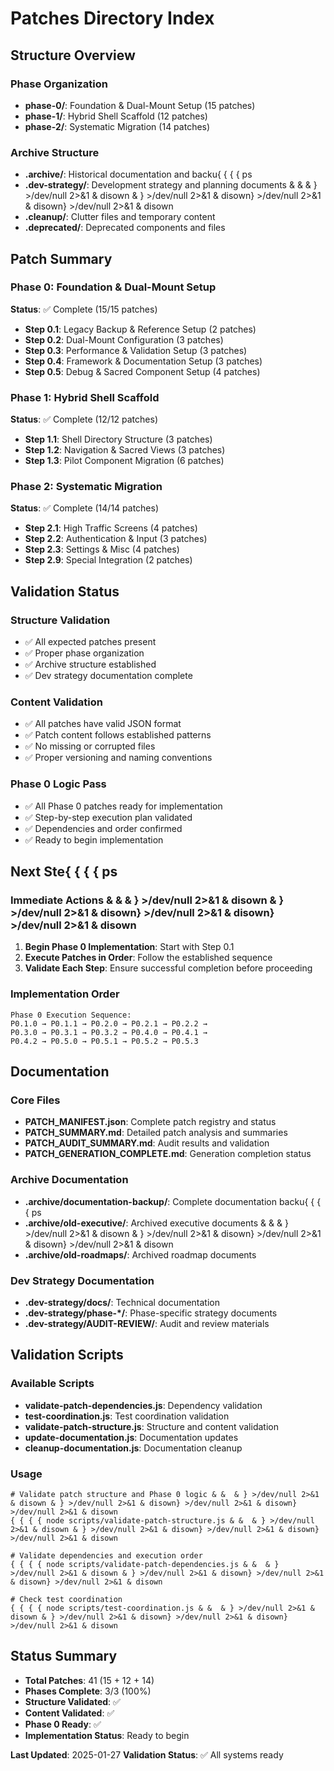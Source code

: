# Patches Directory Index

## Structure Overview

### Phase Organization
- **phase-0/**: Foundation & Dual-Mount Setup (15 patches)
- **phase-1/**: Hybrid Shell Scaffold (12 patches)  
- **phase-2/**: Systematic Migration (14 patches)

### Archive Structure
- **.archive/**: Historical documentation and backu{ { { { ps
- **.dev-strategy/**: Development strategy and planning documents & &  & } >/dev/null 2>&1 & disown & } >/dev/null 2>&1 & disown} >/dev/null 2>&1 & disown} >/dev/null 2>&1 & disown
- **.cleanup/**: Clutter files and temporary content
- **.deprecated/**: Deprecated components and files

## Patch Summary

### Phase 0: Foundation & Dual-Mount Setup
**Status**: ✅ Complete (15/15 patches)
- **Step 0.1**: Legacy Backup & Reference Setup (2 patches)
- **Step 0.2**: Dual-Mount Configuration (3 patches)
- **Step 0.3**: Performance & Validation Setup (3 patches)
- **Step 0.4**: Framework & Documentation Setup (3 patches)
- **Step 0.5**: Debug & Sacred Component Setup (4 patches)

### Phase 1: Hybrid Shell Scaffold
**Status**: ✅ Complete (12/12 patches)
- **Step 1.1**: Shell Directory Structure (3 patches)
- **Step 1.2**: Navigation & Sacred Views (3 patches)
- **Step 1.3**: Pilot Component Migration (6 patches)

### Phase 2: Systematic Migration
**Status**: ✅ Complete (14/14 patches)
- **Step 2.1**: High Traffic Screens (4 patches)
- **Step 2.2**: Authentication & Input (3 patches)
- **Step 2.3**: Settings & Misc (4 patches)
- **Step 2.9**: Special Integration (2 patches)

## Validation Status

### Structure Validation
- ✅ All expected patches present
- ✅ Proper phase organization
- ✅ Archive structure established
- ✅ Dev strategy documentation complete

### Content Validation
- ✅ All patches have valid JSON format
- ✅ Patch content follows established patterns
- ✅ No missing or corrupted files
- ✅ Proper versioning and naming conventions

### Phase 0 Logic Pass
- ✅ All Phase 0 patches ready for implementation
- ✅ Step-by-step execution plan validated
- ✅ Dependencies and order confirmed
- ✅ Ready to begin implementation

## Next Ste{ { { { ps

### Immediate Actions & &  & } >/dev/null 2>&1 & disown & } >/dev/null 2>&1 & disown} >/dev/null 2>&1 & disown} >/dev/null 2>&1 & disown
1. **Begin Phase 0 Implementation**: Start with Step 0.1
2. **Execute Patches in Order**: Follow the established sequence
3. **Validate Each Step**: Ensure successful completion before proceeding

### Implementation Order
```
Phase 0 Execution Sequence:
P0.1.0 → P0.1.1 → P0.2.0 → P0.2.1 → P0.2.2 → 
P0.3.0 → P0.3.1 → P0.3.2 → P0.4.0 → P0.4.1 → 
P0.4.2 → P0.5.0 → P0.5.1 → P0.5.2 → P0.5.3
```

## Documentation

### Core Files
- **PATCH_MANIFEST.json**: Complete patch registry and status
- **PATCH_SUMMARY.md**: Detailed patch analysis and summaries
- **PATCH_AUDIT_SUMMARY.md**: Audit results and validation
- **PATCH_GENERATION_COMPLETE.md**: Generation completion status

### Archive Documentation
- **.archive/documentation-backup/**: Complete documentation backu{ { { { ps
- **.archive/old-executive/**: Archived executive documents & &  & } >/dev/null 2>&1 & disown & } >/dev/null 2>&1 & disown} >/dev/null 2>&1 & disown} >/dev/null 2>&1 & disown
- **.archive/old-roadmaps/**: Archived roadmap documents

### Dev Strategy Documentation
- **.dev-strategy/docs/**: Technical documentation
- **.dev-strategy/phase-*/**: Phase-specific strategy documents
- **.dev-strategy/AUDIT-REVIEW/**: Audit and review materials

## Validation Scripts

### Available Scripts
- **validate-patch-dependencies.js**: Dependency validation
- **test-coordination.js**: Test coordination validation
- **validate-patch-structure.js**: Structure and content validation
- **update-documentation.js**: Documentation updates
- **cleanup-documentation.js**: Documentation cleanup

### Usage
```{ { { { bash
# Validate patch structure and Phase 0 logic & &  & } >/dev/null 2>&1 & disown & } >/dev/null 2>&1 & disown} >/dev/null 2>&1 & disown} >/dev/null 2>&1 & disown
{ { { { node scripts/validate-patch-structure.js & &  & } >/dev/null 2>&1 & disown & } >/dev/null 2>&1 & disown} >/dev/null 2>&1 & disown} >/dev/null 2>&1 & disown

# Validate dependencies and execution order
{ { { { node scripts/validate-patch-dependencies.js & &  & } >/dev/null 2>&1 & disown & } >/dev/null 2>&1 & disown} >/dev/null 2>&1 & disown} >/dev/null 2>&1 & disown

# Check test coordination
{ { { { node scripts/test-coordination.js & &  & } >/dev/null 2>&1 & disown & } >/dev/null 2>&1 & disown} >/dev/null 2>&1 & disown} >/dev/null 2>&1 & disown
```

## Status Summary

- **Total Patches**: 41 (15 + 12 + 14)
- **Phases Complete**: 3/3 (100%)
- **Structure Validated**: ✅
- **Content Validated**: ✅
- **Phase 0 Ready**: ✅
- **Implementation Status**: Ready to begin

**Last Updated**: 2025-01-27
**Validation Status**: ✅ All systems ready
